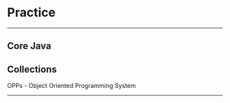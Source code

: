 # Practice
**********
Core Java
-----------------------------
Collections
-----------------------------
OPPs - Object Oriented Programming System
********
